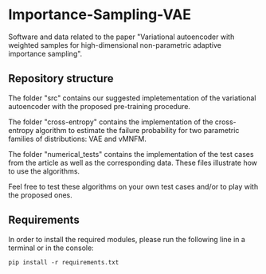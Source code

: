 # Importance-Sampling-VAE

Software and data related to the paper "Variational autoencoder with weighted samples for high-dimensional non-parametric adaptive importance sampling".

## Repository structure

The folder "src" contains our suggested impletementation of the variational autoencoder with the proposed pre-training procedure.

The folder "cross-entropy" contains the implementation of the cross-entropy algorithm to estimate the failure probability for two parametric families of distributions: VAE and vMNFM.

The folder "numerical_tests" contains the implementation of the test cases from the article as well as the corresponding data. These files illustrate how to use the algorithms. 

Feel free to test these algorithms on your own test cases and/or to play with the proposed ones.


## Requirements

In order to install the required modules, please run the following line in a terminal or in the console:

```
pip install -r requirements.txt
```
